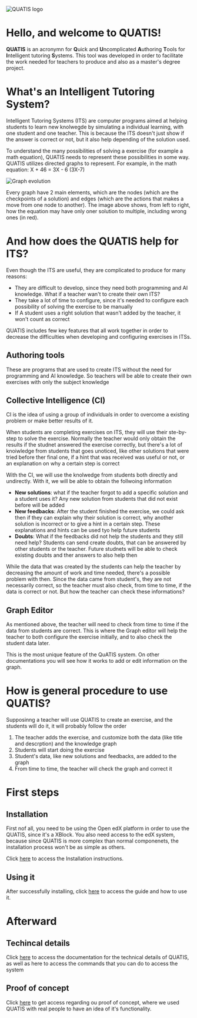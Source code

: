![QUATIS logo](./readme_stuff/QUATIs.png)
# Hello, and welcome to QUATIS!

**QUATIS** is an acronymn for **Q**uick and **U**ncomplicated **A**uthoring **T**ools for **I**ntelligent tutoring **S**ystems.
This tool was developed in order to facilitate the work needed for teachers to produce and also as a master's degree project.

# What's an Intelligent Tutoring System?
Intelligent Tutoring Systems (ITS) are computer programs aimed at helping students to learn new knolwegde by simulating a individual learning, with one student and one teacher.
This is because the ITS doesn't just show if the answer is correct or not, but it also help depending of the solution used.

To understand the many possibilities of solving a exercise (for example a math equation), QUATIS needs to represent these possibilities in some way. 
QUATIS utilizes directed graphs to represent. For example, in the math equation: X + 46 = 3X - 6 (3X-7)

![Graph evolution](./readme_stuff/Comparison.png)

Every graph have 2 main elements, which are the nodes (which are the checkpoints of a solution) and edges (which are the actions that makes a move from one node to another). The image above shows, from left to right, how the equation may have only oner solution to multiple, including wrong ones (in red).


# And how does the QUATIS help for ITS?
Even though the ITS are useful, they are complicated to produce for many reasons:
- They are difficult to develop, since they need both programming and AI knowledge. What if a teacher wan't to create their own ITS?
- They take a lot of time to configure, since it's needed to configure each possibility of solving the exercise to be manually
- If A student uses a right solution that wasn't added by the teacher, it won't count as correct

QUATIS includes few key features that all work together in order to decrease the difficulties when developing and configuring exercises in ITSs.

## Authoring tools 
These are programs that are used to create ITS without the need for programming and AI knowledge. So teachers will be able to create their own exercises with only the subject knowledge
 
## Collective Intelligence (CI)
CI is the idea of using a group of individuals in order to overcome a existing problem or make better results of it.

When students are completing exercises on ITS, they will use their ste-by-step to solve the exercise. Normally the teacher would only obtain the results if the studnet answered the exercise correctly, but there's a lot of knoiwledge from students that goes unoticed, like other solutions that were tried before ther final one, if a hint that was received was useful or not, or an explanation on why a certain step is correct

With the CI, we will use the knolwedge from students both directly and undirectly. With it, we will be able to obtain the follwoing information
- **New solutions**: what if the teacher forgot to add a specific solution and a student uses it? Any new solution from students that did not exist before will be added
- **New feedbacks**: After the student finished the exercise, we could ask then if they can explain why their solution is correct, why another solution is incorrect or to give a hint in a certain step. These explanations and hints can be used tyo help future students
- **Doubts**: What if the feedbacks did not help the students and they still need help? Students can send create doubts, that can be answered by other students or the teacher. Future studnets will be able to check existing doubts and ther answers to also help then

While the data that was created by the students can help the teacher by decreasing the amount of work and time needed, there's a possible problem with then. Since the data came from student's, they are not necessarily correct, so the teacher must also check, from time to time, if the data is correct or not.
But how the teacher can check these informations?

## Graph Editor
As mentioned above, the teacher will need to check from time to time if the data from students are correct. This is where the Graph editor will help the teacher to both configure the exercise initially, and to also check the student data later.

This is the most unique feature of the QuATIS system. On other documentations you will see how it works to add or edit information on the graph.

# How is general procedure to use QUATIS?
Supposinng a teacher will use QUATIS to create an exercise, and the students will do it, it will probably follow the order

1. The teacher adds the exercise, and customize both the data (like title and descrption) and the knowledge graph
2. Students will start doing the exercise
3. Student's data, like new solutions and feedbacks, are added to the graph
4. From time to time, the teacher will check the graph and correct it

# First steps
## Installation
First nof all, you need to be using the Open edX platform in order to use the QUATIS, since it's a XBlock. You also need access to the edX system, because since QUATIS is more complex than normal componenets, the installation process won't be as simple as others.

Click [here](./INSTALL.md) to access the Installation instructions.

## Using it
After successfully installing, click [here](./HOW_TO.md) to access the guide and how to use it.

# Afterward

## Techincal details
Click [here](./TECHNICAL.md) to access the documentation for the technical details of QUATIS, as well as here to access the commands that you can do to access the  system

## Proof of concept

Click [here](./PROOF_OF_CONCEPT.md) to get access regarding ou proof of concept, where we used QUATIS with real people to have an idea of it's functionality.